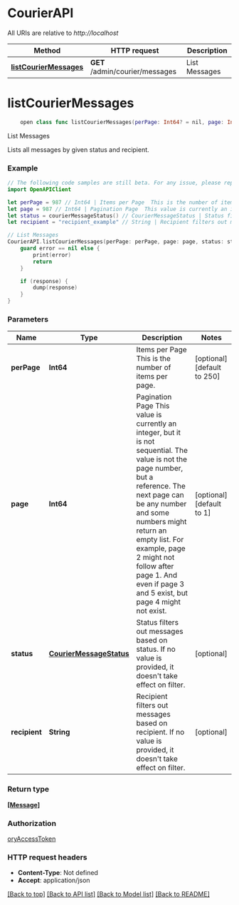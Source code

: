 # CourierAPI

All URIs are relative to *http://localhost*

Method | HTTP request | Description
------------- | ------------- | -------------
[**listCourierMessages**](CourierAPI.md#listcouriermessages) | **GET** /admin/courier/messages | List Messages


# **listCourierMessages**
```swift
    open class func listCourierMessages(perPage: Int64? = nil, page: Int64? = nil, status: CourierMessageStatus? = nil, recipient: String? = nil, completion: @escaping (_ data: [Message]?, _ error: Error?) -> Void)
```

List Messages

Lists all messages by given status and recipient.

### Example
```swift
// The following code samples are still beta. For any issue, please report via http://github.com/OpenAPITools/openapi-generator/issues/new
import OpenAPIClient

let perPage = 987 // Int64 | Items per Page  This is the number of items per page. (optional) (default to 250)
let page = 987 // Int64 | Pagination Page  This value is currently an integer, but it is not sequential. The value is not the page number, but a reference. The next page can be any number and some numbers might return an empty list.  For example, page 2 might not follow after page 1. And even if page 3 and 5 exist, but page 4 might not exist. (optional) (default to 1)
let status = courierMessageStatus() // CourierMessageStatus | Status filters out messages based on status. If no value is provided, it doesn't take effect on filter. (optional)
let recipient = "recipient_example" // String | Recipient filters out messages based on recipient. If no value is provided, it doesn't take effect on filter. (optional)

// List Messages
CourierAPI.listCourierMessages(perPage: perPage, page: page, status: status, recipient: recipient) { (response, error) in
    guard error == nil else {
        print(error)
        return
    }

    if (response) {
        dump(response)
    }
}
```

### Parameters

Name | Type | Description  | Notes
------------- | ------------- | ------------- | -------------
 **perPage** | **Int64** | Items per Page  This is the number of items per page. | [optional] [default to 250]
 **page** | **Int64** | Pagination Page  This value is currently an integer, but it is not sequential. The value is not the page number, but a reference. The next page can be any number and some numbers might return an empty list.  For example, page 2 might not follow after page 1. And even if page 3 and 5 exist, but page 4 might not exist. | [optional] [default to 1]
 **status** | [**CourierMessageStatus**](.md) | Status filters out messages based on status. If no value is provided, it doesn&#39;t take effect on filter. | [optional] 
 **recipient** | **String** | Recipient filters out messages based on recipient. If no value is provided, it doesn&#39;t take effect on filter. | [optional] 

### Return type

[**[Message]**](Message.md)

### Authorization

[oryAccessToken](../README.md#oryAccessToken)

### HTTP request headers

 - **Content-Type**: Not defined
 - **Accept**: application/json

[[Back to top]](#) [[Back to API list]](../README.md#documentation-for-api-endpoints) [[Back to Model list]](../README.md#documentation-for-models) [[Back to README]](../README.md)

